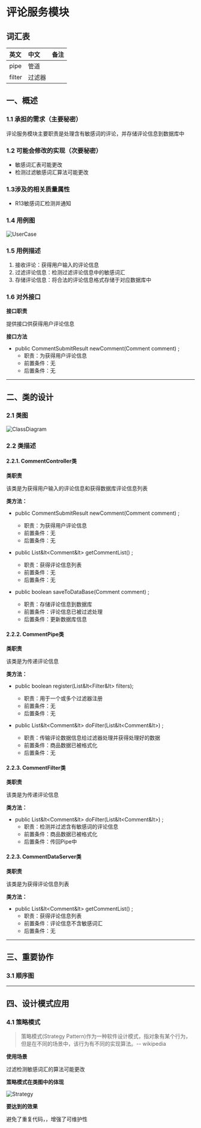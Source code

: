 # 评论服务模块

## 词汇表 ##

| 英文| 中文 | 备注  |
| :--- | :--- | :--- |
|pipe |管道| |
|filter |过滤器| |


## 一、概述
### 1.1 承担的需求（主要秘密）

评论服务模块主要职责是处理含有敏感词的评论，并存储评论信息到数据库中

### 1.2 可能会修改的实现（次要秘密）
* 敏感词汇表可能更改
* 检测过滤敏感词汇算法可能更改

### 1.3涉及的相关质量属性 ###
* R13敏感词汇检测并通知

### 1.4 用例图
![UserCase](assets/hq/CommentServer/commentServerUserCase.png)


### 1.5 用例描述
1. 接收评论：获得用户输入的评论信息
2. 过滤评论信息：检测过滤评论信息中的敏感词汇
3. 存储评论信息：将合法的评论信息格式存储于对应数据库中

### 1.6 对外接口

**接口职责**

提供接口供获得用户评论信息

**接口方法**
* public CommentSubmitResult newComment(Comment comment) ;
	* 职责：为获得用户评论信息
	* 前置条件：无	
	* 后置条件：无
 
  
---
 
## 二、类的设计
### 2.1 类图

![ClassDiagram](assets/hq/CommentServer/commentServerClassDiagram.png)

### 2.2 类描述

#### 2.2.1. CommentController类
**类职责**

该类是为获得用户输入的评论信息和获得数据库评论信息列表

**类方法：**

* public CommentSubmitResult newComment(Comment comment) ;
	* 职责：为获得用户评论信息
	* 前置条件：无	
	* 后置条件：无

* public List&lt<Comment&lt> getCommentList() ;
	* 职责：获得评论信息列表	
	* 前置条件：无	
	* 后置条件：无
	
* public boolean saveToDataBase(Comment comment) ;
	* 职责：存储评论信息到数据库
	* 前置条件：评论信息已被过滤处理	
	* 后置条件：更新数据库信息	
	
	
#### 2.2.2. CommentPipe类
**类职责**

该类是为传递评论信息

**类方法：**

*  public  boolean register(List&lt<Filter&lt> filters);
	* 职责：用于一个或多个过滤器注册	
	* 前置条件：无	
	* 后置条件：无

* public List&lt<Comment&lt> doFilter(List&lt<Comment&lt>) ;
	* 职责：传输评论数据信息给过滤器处理并获得处理好的数据
	* 前置条件：商品数据已被格式化	
	* 后置条件：无

#### 2.2.3. CommentFilter类
**类职责**

该类是为传递评论信息

**类方法：**

* public List&lt<Comment&lt> doFilter(List&lt<Comment&lt>) ;
	* 职责：检测并过滤含有敏感词的评论信息	
	* 前置条件：商品数据已被格式化	
	* 后置条件：传回Pipe中

#### 2.2.3. CommentDataServer类
**类职责**

该类是为获得评论信息列表

**类方法：**

* public List&lt<Comment&lt> getCommentList() ;
	* 职责：获得评论信息列表
	* 前置条件：评论信息不含敏感词汇	
	* 后置条件：无
	
---	
	
## 三、重要协作
### 3.1 顺序图


---

## 四、设计模式应用
### 4.1 策略模式
> 策略模式(Strategy Pattern)作为一种软件设计模式，指对象有某个行为，但是在不同的场景中，该行为有不同的实现算法。-- wikipedia

**使用场景**

过滤检测敏感词汇的算法可能更改

**策略模式在类图中的体现**

![Strategy](assets/hq/CommentServer/commentServerStrategy.png)

**要达到的效果**

避免了重复代码，，增强了可维护性
